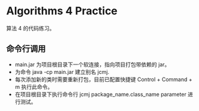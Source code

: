 # Algorithms 4 Practice

算法 4 的代码练习。

## 命令行调用

* main.jar 为项目根目录下一个软连接，指向项目打包带依赖的 jar。
* 为命令 java -cp main.jar 建立别名 jcmj.
* 每次添加新的类时需要重新打包，目前已配置快捷键 Control + Command + m 执行此命令。
* 在项目根目录下执行命令行 jcmj package_name.class_name parameter 进行测试。
